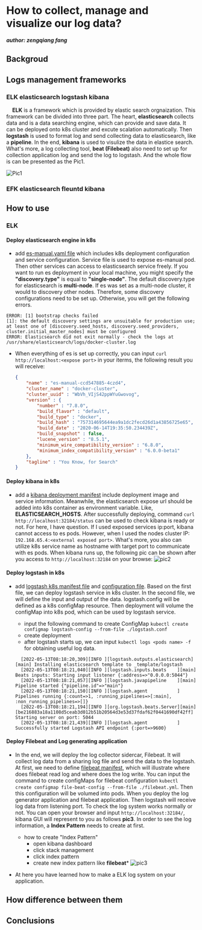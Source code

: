 # How to collect, manage and visualize our log data?

***author: zengqiang fang***

## Backgroud

## Logs management frameworks

### ELK elasticsearch logstash kibana

&nbsp;&nbsp;&nbsp;&nbsp;**ELK** is a framework which is provided by elastic search orgnaization. This framework can be divided into three part. The heart, **elasticsearch** collects data and is a data searching engine, which can provide and save data. It can be deployed onto k8s cluster and excute scalation automatically. Then **logstash** is used to format log and send collecting data to elasticsearch, like a **pipeline**. In the end, **kibana** is used to visulize the data in elastice search. What's more, a log collecting tool, **beat (Filebeat)** also need to set up for collection application log and send the log to logstash. And the whole flow is can be presented as the Pic1.

![Pic1](https://user-images.githubusercontent.com/6279298/167979333-e95a53ab-c13e-4ceb-bca2-21196a57d3dc.png)

### EFK elasticsearch fleuntd kibana

## How to use

### ELK

#### Deploy elasticsearch engine in k8s

* add [es-manual.yaml file](https://github.com/Fdslk/ops/blob/main/ELK/es-manual.yaml) which includes k8s deployment configuration and service configuration. Service file is used to expose es-manual pod. Then other services can access to elasticsearch service freely. If you want to run es deployment in your local machine, you might specify the **"discovery.type"** is equal to **"single-node"**. The default discovery.type for elasticsearch is **multi-node**. If es was set as a multi-node cluster, it would to discovery other nodes. Therefore, some discovery configurations need to be set up. Otherwise, you will get the following errors. 

```
ERROR: [1] bootstrap checks failed
[1]: the default discovery settings are unsuitable for production use; at least one of [discovery.seed_hosts, discovery.seed_providers, cluster.initial_master_nodes] must be configured
ERROR: Elasticsearch did not exit normally - check the logs at /usr/share/elasticsearch/logs/docker-cluster.log
```

* When everything of es is set up correctly, you can input ```curl http://localhost:<expose port>``` in your iterms, the following result you will receive:

    ```json
    {
        "name" : "es-manual-ccd547885-4czd4",
        "cluster_name" : "docker-cluster",
        "cluster_uuid" : "WbVh_VIjS42ppWYuGwovog",
        "version" : {
            "number" : "7.8.0",
            "build_flavor" : "default",
            "build_type" : "docker",
            "build_hash" : "757314695644ea9a1dc2fecd26d1a43856725e65",
            "build_date" : "2020-06-14T19:35:50.234439Z",
            "build_snapshot" : false,
            "lucene_version" : "8.5.1",
            "minimum_wire_compatibility_version" : "6.8.0",
            "minimum_index_compatibility_version" : "6.0.0-beta1"
        },
        "tagline" : "You Know, for Search"
    }
    ```

#### Deploy kibana in k8s

* add a [kibana deployment manifest](https://github.com/Fdslk/ops/blob/main/ELK/kibana-elk.yaml) include deployment image and service information. Meanwhile, the elasticsearch expose url should be added into k8s container as environment variable. Like, **ELASTICSEARCH_HOSTS**. After successfully deploying, command ```curl http://localhost:32184/status``` can be used to check kibana is ready or not. For here, I have question. If I used exposed services ip:port, kibana cannot access to es pods. However, when I used the nodes cluster IP: ```192.168.65.4:<external exposed port>```. What's more, you also can utilize k8s service name as hostname with target port to communicate with es pods. When kibana runs up, the following pic can be shown after you access to ```http://localhost:32184``` on your browse:
![pic2](https://user-images.githubusercontent.com/6279298/168193484-750f822b-fad8-491c-8d64-3125c5190e2c.png)

#### Deploy logstash in k8s

* add [logstash k8s manifest file](https://github.com/Fdslk/ops/blob/main/ELK/logstash.yaml) and [configuration file](https://github.com/Fdslk/ops/blob/main/ELK/logstash.conf). Based on the first file, we can deploy logstash service in k8s cluster. In the second file, we will define the input and output of the data. logstash.config will be defined as a k8s configMap resource. Then deployment will volume the configMap into k8s pod, which can be used by logstash service.
  * input the following command to create ConfigMap
        ```
        kubectl create configmap logstash-config --from-file ./logstash.conf
        ```
  * create deployment
  * after logstash starts up, we can input ```kubectl logs <pods name> -f``` for obtaining useful log data.
  
  ```
    [2022-05-13T08:18:20,309][INFO ][logstash.outputs.elasticsearch][main] Installing elasticsearch template to _template/logstash
    [2022-05-13T08:18:21,040][INFO ][logstash.inputs.beats    ][main] Beats inputs: Starting input listener {:address=>"0.0.0.0:5044"}
    [2022-05-13T08:18:21,057][INFO ][logstash.javapipeline    ][main] Pipeline started {"pipeline.id"=>"main"}
    [2022-05-13T08:18:21,150][INFO ][logstash.agent           ] Pipelines running {:count=>1, :running_pipelines=>[:main], :non_running_pipelines=>[]}
    [2022-05-13T08:18:21,194][INFO ][org.logstash.beats.Server][main][be216883a18a1108d5ceab3d012b51b20564d3e53d37fdaf62f0441690df42ff] Starting server on port: 5044
    [2022-05-13T08:18:21,439][INFO ][logstash.agent           ] Successfully started Logstash API endpoint {:port=>9600}
  ```

#### Deploy Filebeat and Log generating application

* In the end, we will deploy the log collector sidercar, Filebeat. It will collect log data from a sharing log file and send the data to the logstash. At first, we need to define [filebeat manifest](https://github.com/Fdslk/ops/blob/main/ELK/filebeat.yml), which will illustrate where does filebeat read log and where does the log write. You can input the command to create configMaps for filebeat configuration ```kubectl create configmap file-beat-config --from-file ./filebeat.yml```. Then this configuration will be volumed into pods. When you deploy the log generator application and filebeat application. Then logstash will receive log data from listening port. To check the log system works normally or not. You can open your browser and input ```http://localhost:32184/```, kibana GUI will represent to you as follows **pic3**. In order to see the log information, a **Index Pattern** needs to create at first.
  * how to create "Index Pattern"
    * open kibana dashboard
    * click stack management
    * click index pattern
    * create new index pattern like **filebeat***
![pic3](https://user-images.githubusercontent.com/6279298/168613317-c88bbf58-3af2-4706-8e12-383a321801a5.png)

* At here you have learned how to make a ELK log system on your application.

## How difference between them

## Conclusions
